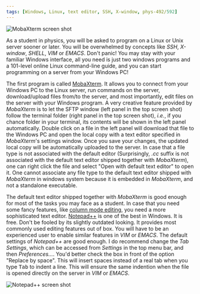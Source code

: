 ```yaml
---
tags: [Windows, Linux, text editor, SSH, X-window, phys-492/592]
---
```


![MobaXterm screen shot](http://mobaxterm.mobatek.net/img/moba/features/feature-sftp-browser.png)

As a student in physics, you will be asked to program on a Linux or Unix server
sooner or later. You will be overwhelmed by concepts like *SSH*, *X-window*,
*SHELL*, *VIM* or *EMACS*. Don't panic! You may stay with your familiar Windows
interface, all you need is just two windows programs and a 101-level online
Linux command-line guide, and you can start programming on a server from your
Windows PC!

The first program is called [MobaXterm](http://mobaxterm.mobatek.net/). It
allows you to connect from your Windows PC to the Linux server, run commands on
the server, download/upload files from/to the server, and most importantly,
edit files on the server with your Windows program. A very creative feature
provided by *MobaXterm* is to let the SFTP window (left panel in the top screen
shot) follow the terminal folder (right panel in the top screen shot), *i.e.*,
if you chance folder in your terminal, its contents will be shown in the left
panel automatically. Double click on a file in the left panel will download
that file to the Windows PC and open the local copy with a text editor
specified in *MobaXterm*'s settings window. Once you save your changes, the
updated local copy will be automatically uploaded to the server. In case that a
file type is not associated with the default editor (Surprisingly, *.cc* suffix
is not associated with the default text editor shipped together with
*MobaXterm*), one can right click the file and select "Open with default text
editor" to open it. One cannot associate any file type to the default text
editor shipped with *MobaXterm* in windows system because it is embedded in
*MobaXterm*, and not a standalone executable.

The default text editor shipped together with *MobaXterm* is good enough for
most of the tasks you may face as a student. In case that you need some fancy
features, like [column mode
editing](https://notepad-plus-plus.org/features/column-mode-editing.html), you
need a more sophisticated text editor.
[Notepad++](http://mobaxterm.mobatek.net/) is one of the best in Windows. It is
free. Don't be fooled by its slightly outdated looking. It provides most
commonly used editing features out of box. You will have to be an experienced
user to enable similar features in *VIM* or *EMACS*. The default settings of
*Notepad++* are good enough. I do recommend change the *Tab Settings*, which
can be accessed from *Settings* in the top menu bar, and then *Preferences...*.
You'd better check the box in front of the option "Replace by space". This will
insert spaces instead of a real tab when you type <kbd>Tab</kbd> to indent a
line. This will ensure the same indention when the file is opened directly on
the server in *VIM* or *EMACS*.

![Notepad++ screen shot](https://notepad-plus-plus.org/assets/images/notepad4ever.gif)

